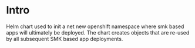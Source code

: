 # Intro

Helm chart used to init a net new openshift namespace where smk based apps will 
ultimately be deployed.  The chart creates objects that are re-used by all 
subsequent SMK based app deployments.



